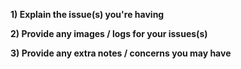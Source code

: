 **1) Explain the issue(s) you're having**
	

**2) Provide any images / logs for your issues(s)**
	
	
**3) Provide any extra notes / concerns you may have**
    
